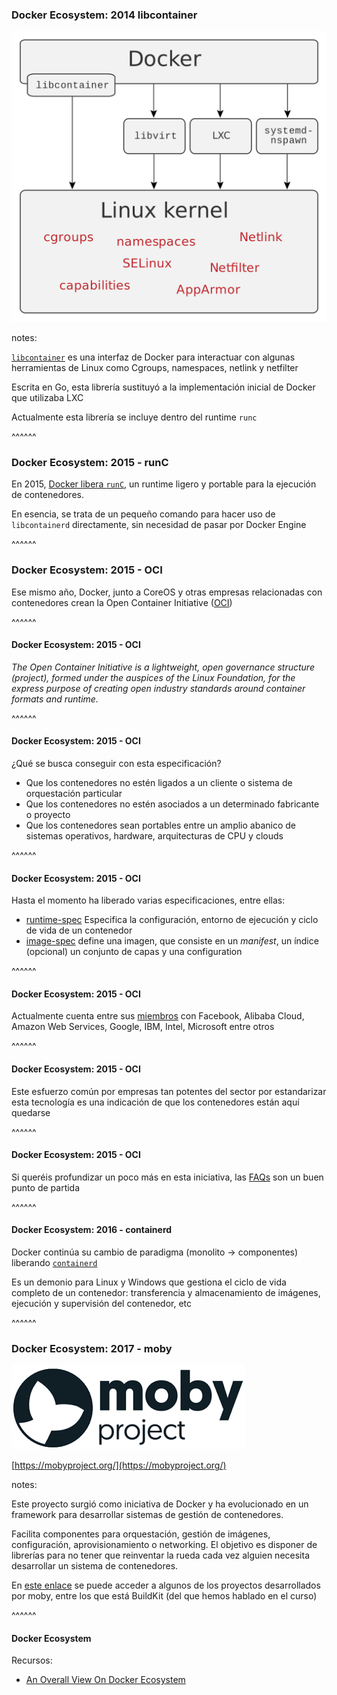 ### Docker Ecosystem: 2014 libcontainer

<img alt="libcontainer" src="../../images/libcontainer.png" class="r-stretch" />

notes:

[`libcontainer`](https://github.com/opencontainers/runc/tree/master/libcontainer) 
es una interfaz de Docker para interactuar con algunas
herramientas de Linux como Cgroups, namespaces, netlink y netfilter

Escrita en Go, esta librería sustituyó a la implementación inicial de Docker
que utilizaba LXC

Actualmente esta librería se incluye dentro del runtime `runc`

^^^^^^

### Docker Ecosystem: 2015 - runC

En 2015, [Docker libera `runC`](https://www.docker.com/blog/runc/), un runtime ligero y portable para la ejecución de contenedores.

En esencia, se trata de un pequeño comando para hacer uso de `libcontainerd`
directamente, sin necesidad de pasar por Docker Engine

^^^^^^

### Docker Ecosystem: 2015 - OCI

Ese mismo año, Docker, junto a CoreOS y otras empresas relacionadas con 
contenedores crean la Open Container Initiative 
([OCI](https://www.opencontainers.org/))

^^^^^^

#### Docker Ecosystem: 2015 - OCI

_The Open Container Initiative
is a lightweight, open governance structure (project), formed under the auspices of the Linux Foundation, for the express purpose of creating open industry standards around container formats and runtime._


^^^^^^
#### Docker Ecosystem: 2015 - OCI

¿Qué se busca conseguir con esta especificación?

* Que los contenedores no estén ligados a un cliente o sistema de 
  orquestación particular
* Que los contenedores no estén asociados a un determinado fabricante o
  proyecto
* Que los contenedores sean portables entre un amplio abanico de sistemas
  operativos, hardware, arquitecturas de CPU y clouds

^^^^^^
#### Docker Ecosystem: 2015 - OCI

Hasta el momento ha liberado varias especificaciones, entre ellas:
* [runtime-spec](https://github.com/opencontainers/runtime-spec) Especifica la configuración, entorno de ejecución y ciclo de vida de un contenedor
* [image-spec](https://github.com/opencontainers/image-spec) define una imagen, que consiste en un _manifest_, un índice (opcional) un conjunto de capas y una configuration

^^^^^^

#### Docker Ecosystem: 2015 - OCI

Actualmente cuenta entre sus [miembros](https://opencontainers.org/) con Facebook, Alibaba Cloud, Amazon Web Services, Google, IBM, Intel, Microsoft entre otros

^^^^^^
#### Docker Ecosystem: 2015 - OCI

Este esfuerzo común por empresas tan potentes del sector por estandarizar
esta tecnología es una indicación de que los contenedores están aquí quedarse

^^^^^^
#### Docker Ecosystem: 2015 - OCI

Si queréis profundizar un poco más en esta iniciativa, las 
[FAQs](https://www.opencontainers.org/faq) son un
buen punto de partida

^^^^^^

#### Docker Ecosystem: 2016 - containerd

Docker continúa su cambio de paradigma (monolito -> componentes) liberando
[`containerd`](https://www.docker.com/blog/what-is-containerd-runtime/)

Es un demonio para Linux y Windows que gestiona el ciclo de vida completo de un contenedor:  transferencia y almacenamiento de imágenes, ejecución y supervisión del contenedor, etc

^^^^^^

### Docker Ecosystem: 2017 - moby

<img alt="moby project" src="../../images/moby_project.png" />

[https://mobyproject.org/](https://mobyproject.org/)

notes:

Este proyecto surgió como iniciativa de Docker y ha evolucionado en 
un framework para desarrollar sistemas de gestión de contenedores.

Facilita componentes para orquestación, gestión de imágenes, configuración,
aprovisionamiento o networking. El objetivo es disponer de librerías para 
no tener que reinventar la rueda cada vez alguien necesita desarrollar un sistema de contenedores.

En [este enlace](https://mobyproject.org/projects/) se puede acceder a algunos de los proyectos desarrollados
por moby, entre los que está BuildKit (del que hemos hablado en el curso)


^^^^^^

#### Docker Ecosystem

Recursos:

* [An Overall View On Docker Ecosystem](https://medium.com/faun/an-overall-view-on-docker-ecosystem-containers-moby-swarm-linuxkit-containerd-kubernetes-5e4972a6a1e8)